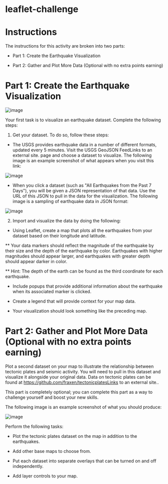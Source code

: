 # leaflet-challenge

# Instructions
The instructions for this activity are broken into two parts:

* Part 1: Create the Earthquake Visualization

* Part 2: Gather and Plot More Data (Optional with no extra points earning)

# Part 1: Create the Earthquake Visualization

![image](https://github.com/martin0s/leaflet-challenge/assets/61669834/2628b781-d7eb-4298-98b9-51c4dd24f4bf)

Your first task is to visualize an earthquake dataset. Complete the following steps:

1. Get your dataset. To do so, follow these steps:

* The USGS provides earthquake data in a number of different formats, updated every 5 minutes. Visit the USGS GeoJSON FeedLinks to an external site. page and choose a dataset to visualize. The following image is an example screenshot of what appears when you visit this link:

![image](https://github.com/martin0s/leaflet-challenge/assets/61669834/11a83f3b-9cb6-4596-842b-5bfb34947d27)

* When you click a dataset (such as "All Earthquakes from the Past 7 Days"), you will be given a JSON representation of that data. Use the URL of this JSON to pull in the data for the visualization. The following image is a sampling of earthquake data in JSON format:

![image](https://github.com/martin0s/leaflet-challenge/assets/61669834/1ae50d81-8637-4208-a6f8-8f79fcb06e63)

2. Import and visualize the data by doing the following:

* Using Leaflet, create a map that plots all the earthquakes from your dataset based on their longitude and latitude.

** Your data markers should reflect the magnitude of the earthquake by their size and the depth of the earthquake by color. Earthquakes with higher magnitudes should appear larger, and earthquakes with greater depth should appear darker in color.

** Hint: The depth of the earth can be found as the third coordinate for each earthquake.

* Include popups that provide additional information about the earthquake when its associated marker is clicked.

* Create a legend that will provide context for your map data.

* Your visualization should look something like the preceding map.

# Part 2: Gather and Plot More Data (Optional with no extra points earning)

Plot a second dataset on your map to illustrate the relationship between tectonic plates and seismic activity. You will need to pull in this dataset and visualize it alongside your original data. Data on tectonic plates can be found at https://github.com/fraxen/tectonicplatesLinks to an external site..

This part is completely optional; you can complete this part as a way to challenge yourself and boost your new skills.

The following image is an example screenshot of what you should produce:

![image](https://github.com/martin0s/leaflet-challenge/assets/61669834/c6f34080-8022-4f73-84bc-6254af8aa33a)

Perform the following tasks:

* Plot the tectonic plates dataset on the map in addition to the earthquakes.

* Add other base maps to choose from.

* Put each dataset into separate overlays that can be turned on and off independently.

* Add layer controls to your map.
